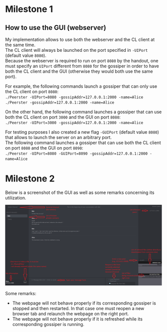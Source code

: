 Milestone 1
=======

## How to use the GUI (webserver)

My implementation allows to use both the webserver and the CL client at the same time.  
The CL client will always be launched on the port specified in `-UIPort` (default value `8080`).   
Because the webserver is required to run on port `8080` by the handout, one must specify an `UIPort` different from `8080` for the gossiper in order to have both the CL client and the GUI (otherwise they would both use the same port).  

For example, the following commands launch a gossiper that can only use the CL client on port `8080`:  
`./Peerster -UIPort=8080 -gossipAddr=127.0.0.1:2000 -name=Alice`  
`./Peerster -gossipAddr=127.0.0.1:2000 -name=Alice`

On the other hand, the following command launches a gossiper that can use both the CL client on port `3000` and the GUI on port `8080`:  
`./Peerster -UIPort=3000 -gossipAddr=127.0.0.1:2000 -name=Alice`  

For testing purposes I also created a new flag `-GUIPort` (default value `8080`) that allows to launch the server on an arbitrary port.  
The following command launches a gossiper that can use both the CL client on port `8080` and the GUI on port `8090`:  
`./Peerster -UIPort=8080 -GUIPort=8090 -gossipAddr=127.0.0.1:2000 -name=Alice`  

Milestone 2
=======

Below is a screenshot of the GUI as well as some remarks concerning its utilization.

![Image](GUI_screenshot.png "icon")

Some remarks:
* The webpage will not behave properly if its corresponding gossiper is stopped and then restarted. In that case one must reopen a new browser tab and relaunch the webpage on the right port.
* The webpage will not behave properly if it is refreshed while its corresponding gossiper is running.